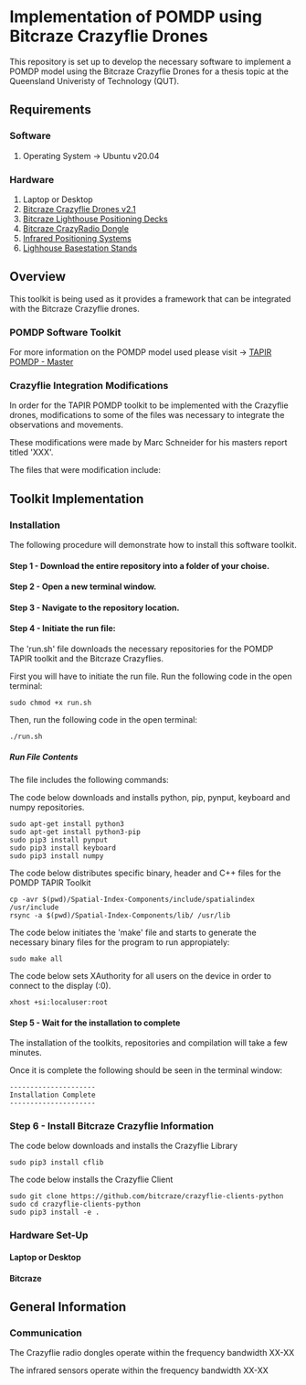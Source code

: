 # Implementation of POMDP using Bitcraze Crazyflie Drones
This repository is set up to develop the necessary software to implement a POMDP model using the Bitcraze Crazyflie Drones for a thesis topic at the Queensland Univeristy of Technology (QUT). 

## Requirements
### Software
1. Operating System -> Ubuntu v20.04

### Hardware
1. Laptop or Desktop
2. [Bitcraze Crazyflie Drones v2.1](https://store.bitcraze.io/products/crazyflie-2-1)
3. [Bitcraze Lighthouse Positioning Decks](https://www.bitcraze.io/products/lighthouse-positioning-deck)
4. [Bitcraze CrazyRadio Dongle](https://store.bitcraze.io/collections/accessories/products/crazyradio-pa)
5. [Infrared Positioning Systems](https://store.bitcraze.io/collections/positioning/products/lighthouse-v2-base-station)
6. [Lighhouse Basestation Stands](https://www.amazon.com.au/Selens-Adjustable-Aluminium-Stands-Carrying/dp/B01N7QR332/ref=d_pd_sim_sccl_2_5/356-0311129-5408244?pd_rd_w=64CKI&content-id=amzn1.sym.128b624f-6806-46cb-b7e9-12435bd6f216&pf_rd_p=128b624f-6806-46cb-b7e9-12435bd6f216&pf_rd_r=FQKJ0ASHG5JY35GA7B5P&pd_rd_wg=FtWAi&pd_rd_r=696c03ca-82fc-4803-bb4e-034f009a768d&pd_rd_i=B01N7QR332&psc=1)

## Overview
This toolkit is being used as it provides a framework that can be integrated with the Bitcraze Crazyflie drones. 

### POMDP Software Toolkit
For more information on the POMDP model used please visit -> [TAPIR POMDP - Master](https://github.com/RDLLab/tapir)

### Crazyflie Integration Modifications
In order for the TAPIR POMDP toolkit to be implemented with the Crazyflie drones, modifications to some of the files was necessary to integrate the observations and movements. 

These modifications were made by Marc Schneider for his masters report titled 'XXX'.

The files that were modification include:




## Toolkit Implementation

### Installation
The following procedure will demonstrate how to install this software toolkit.

#### Step 1 - Download the entire repository into a folder of your choise.
#### Step 2 - Open a new terminal window.
#### Step 3 - Navigate to the repository location.
#### Step 4 - Initiate the run file:
The 'run.sh' file downloads the necessary repositories for the POMDP TAPIR toolkit and the Bitcraze Crazyflies. 

First you will have to initiate the run file. Run the following code in the open terminal:
```
sudo chmod +x run.sh
```

Then, run the following code in the open terminal:
```
./run.sh
```

##### Run File Contents
The file includes the following commands: 

The code below downloads and installs python, pip, pynput, keyboard and numpy repositories.
```
sudo apt-get install python3
sudo apt-get install python3-pip
sudo pip3 install pynput
sudo pip3 install keyboard
sudo pip3 install numpy
```

The code below distributes specific binary, header and C++ files for the POMDP TAPIR Toolkit
```
cp -avr $(pwd)/Spatial-Index-Components/include/spatialindex /usr/include
rsync -a $(pwd)/Spatial-Index-Components/lib/ /usr/lib
```
The code below initiates the 'make' file and starts to generate the necessary binary files for the program to run appropiately:
```
sudo make all
```

The code below sets XAuthority for all users on the device in order to connect to the display (:0).
```
xhost +si:localuser:root
```

#### Step 5 - Wait for the installation to complete
The installation of the toolkits, repositories and compilation will take a few minutes. 

Once it is complete the following should be seen in the terminal window:
```
---------------------
Installation Complete
---------------------
```

### Step 6 - Install Bitcraze Crazyflie Information

The code below downloads and installs the Crazyflie Library
```
sudo pip3 install cflib
```

The code below installs the Crazyflie Client
```
sudo git clone https://github.com/bitcraze/crazyflie-clients-python
sudo cd crazyflie-clients-python
sudo pip3 install -e .
```


### Hardware Set-Up

#### Laptop or Desktop

#### Bitcraze

## General Information

### Communication 
The Crazyflie radio dongles operate within the frequency bandwidth XX-XX

The infrared sensors operate within the frequency bandwidth XX-XX

